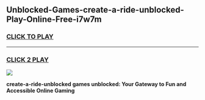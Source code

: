 
## Unblocked-Games-create-a-ride-unblocked-Play-Online-Free-i7w7m
<h3>
<a href="https://premium76.site?title=create-a-ride-unblocked&ref=26A">CLICK TO PLAY</a></h3>
<hr>

<h3>
<a href="https://premium76.site?title=create-a-ride-unblocked&ref=26A">CLICK 2 PLAY</a>
  
</h3>

<a href="https://premium76.site?title=create-a-ride-unblocked&ref=26A"><img src="https://clearcache.store/games.png"></a>


**create-a-ride-unblocked games unblocked: Your Gateway to Fun and Accessible Online Gaming**
